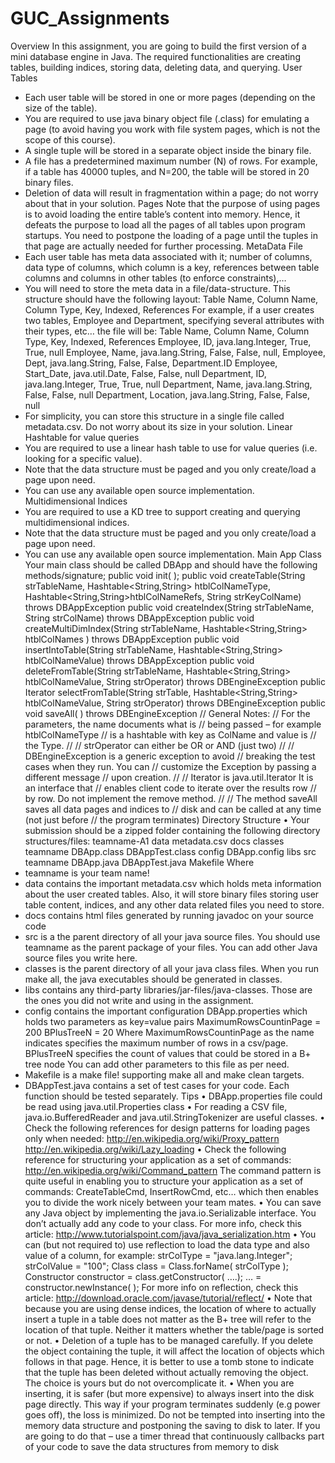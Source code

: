# GUC_Assignments
Overview
In this assignment, you are going to build the first version of a mini database engine in Java. The
required functionalities are creating tables, building indices, storing data, deleting data, and
querying.
User Tables
- Each user table will be stored in one or more pages (depending on the size of the table).
- You are required to use java binary object file (.class) for emulating a page (to avoid having
you work with file system pages, which is not the scope of this course).
- A single tuple will be stored in a separate object inside the binary file.
- A file has a predetermined maximum number (N) of rows. For example, if a table has 40000
tuples, and N=200, the table will be stored in 20 binary files.
- Deletion of data will result in fragmentation within a page; do not worry about that in your
solution.
Pages
Note that the purpose of using pages is to avoid loading the entire table’s content into memory.
Hence, it defeats the purpose to load all the pages of all tables upon program startups. You need
to postpone the loading of a page until the tuples in that page are actually needed for further
processing.
MetaData File
- Each user table has meta data associated with it; number of columns, data type of columns,
which column is a key, references between table columns and columns in other tables (to enforce
constraints),…
- You will need to store the meta data in a file/data-structure. This structure should have the
following layout:
Table Name, Column Name, Column Type, Key, Indexed, References
For example, if a user creates two tables, Employee and Department, specifying several
attributes with their types, etc… the file will be:
Table Name, Column Name, Column Type, Key, Indexed, References
Employee, ID, java.lang.Integer, True, True, null
Employee, Name, java.lang.String, False, False, null,
Employee, Dept, java.lang.String, False, False, Department.ID
Employee, Start_Date, java.util.Date, False, False, null
Department, ID, java.lang.Integer, True, True, null
Department, Name, java.lang.String, False, False, null
Department, Location, java.lang.String, False, False, null
- For simplicity, you can store this structure in a single file called metadata.csv. Do not worry
about its size in your solution.
Linear Hashtable for value queries
- You are required to use a linear hash table to use for value queries (i.e. looking for a specific
value).
- Note that the data structure must be paged and you only create/load a page upon need.
- You can use any available open source implementation.
Multidimensional Indices
- You are required to use a KD tree to support creating and querying multidimensional indices.
- Note that the data structure must be paged and you only create/load a page upon need.
- You can use any available open source implementation.
Main App Class
Your main class should be called DBApp and should have the following methods/signature;
public void init( );
public void createTable(String strTableName,
Hashtable<String,String> htblColNameType,
Hashtable<String,String>htblColNameRefs,
String strKeyColName)
throws DBAppException
public void createIndex(String strTableName,
String strColName)
throws DBAppException
public void createMultiDimIndex(String strTableName,
Hashtable<String,String> htblColNames )
throws DBAppException
public void insertIntoTable(String strTableName,
Hashtable<String,String> htblColNameValue)
throws DBAppException
public void deleteFromTable(String strTableName,
Hashtable<String,String> htblColNameValue,
String strOperator)
throws DBEngineException
public Iterator selectFromTable(String strTable,
Hashtable<String,String> htblColNameValue,
String strOperator)
throws DBEngineException
public void saveAll( ) throws DBEngineException
// General Notes:
// For the parameters, the name documents what is
// being passed – for example htblColNameType
// is a hashtable with key as ColName and value is
// the Type.
//
// strOperator can either be OR or AND (just two)
//
// DBEngineException is a generic exception to avoid
// breaking the test cases when they run. You can
// customize the Exception by passing a different message
// upon creation.
//
// Iterator is java.util.Iterator It is an interface that
// enables client code to iterate over the results row
// by row. Do not implement the remove method.
//
// The method saveAll saves all data pages and indices to
// disk and can be called at any time (not just before
// the program terminates)
Directory Structure
• Your submission should be a zipped folder containing the following directory structures/files:
teamname-A1
data
metadata.csv
docs
classes
teamname
DBApp.class
DBAppTest.class
config
DBApp.config
libs
src
teamname
DBApp.java
DBAppTest.java
Makefile
Where
- teamname is your team name!
- data contains the important metadata.csv which holds meta information about
the user created tables. Also, it will store binary files storing user table
content, indices, and any other data related files you need to store.
- docs contains html files generated by running javadoc on your source code
- src is a the parent directory of all your java source files. You should use
teamname as the parent package of your files. You can add other Java source
files you write here.
- classes is the parent directory of all your java class files. When you run make
all, the java executables should be generated in classes.
- libs contains any third-party libraries/jar-files/java-classes. Those are the ones
you did not write and using in the assignment.
- config contains the important configuration DBApp.properties which holds
two parameters as key=value pairs
MaximumRowsCountinPage = 200
BPlusTreeN = 20
Where
MaximumRowsCountinPage as the name
indicates specifies the maximum number
of rows in a csv/page.
BPlusTreeN specifies the count of values
that could be stored in a B+ tree node
You can add other parameters to this file as per need.
- Makefile is a make file! supporting make all and make clean targets.
- DBAppTest.java contains a set of test cases for your code. Each function
should be tested separately.
Tips
• DBApp.properties file could be read using java.util.Properties class
• For reading a CSV file, java.io.BufferedReader and java.util.StringTokenizer are useful classes.
• Check the following references for design patterns for loading pages only when needed:
http://en.wikipedia.org/wiki/Proxy_pattern http://en.wikipedia.org/wiki/Lazy_loading
• Check the following reference for structuring your application as a set of commands:
http://en.wikipedia.org/wiki/Command_pattern
The command pattern is quite useful in enabling you to structure your application as a set of
commands: CreateTableCmd, InsertRowCmd, etc… which then enables you to divide the work
nicely between your team mates.
• You can save any Java object by implementing the java.io.Serializable interface. You don’t
actually add any code to your class. For more info, check this article:
http://www.tutorialspoint.com/java/java_serialization.htm
• You can (but not required to) use reflection to load the data type and also value of a column, for
example:
strColType = "java.lang.Integer";
strColValue = "100";
Class class = Class.forName( strColType );
Constructor constructor = class.getConstructor( ….);
… = constructor.newInstance( );
For more info on reflection, check this article:
http://download.oracle.com/javase/tutorial/reflect/
• Note that because you are using dense indices, the location of where to actually insert a tuple in
a table does not matter as the B+ tree will refer to the location of that tuple. Neither it matters
whether the table/page is sorted or not.
• Deletion of a tuple has to be managed carefully. If you delete the object containing the tuple, it
will affect the location of objects which follows in that page. Hence, it is better to use a tomb
stone to indicate that the tuple has been deleted without actually removing the object. The choice
is yours but do not overcomplicate it.
• When you are inserting, it is safer (but more expensive) to always insert into the disk page
directly. This way if your program terminates suddenly (e.g power goes off), the loss is
minimized. Do not be tempted into inserting into the memory data structure and postponing the
saving to disk to later. If you are going to do that – use a timer thread that continuously callbacks
part of your code to save the data structures from memory to disk
